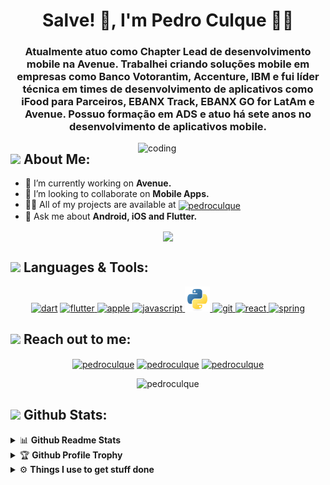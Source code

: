 
<h1 align="center">Salve! 👋, I'm Pedro Culque 🎯️🚀️</h1>
<h3 align="center">Atualmente atuo como Chapter Lead de desenvolvimento mobile na Avenue. Trabalhei criando soluções mobile em empresas como Banco Votorantim, Accenture, IBM e fui líder técnica em times de desenvolvimento de aplicativos como iFood para Parceiros, EBANX Track, EBANX GO for LatAm e Avenue. Possuo formação em ADS e atuo há sete anos no desenvolvimento de aplicativos mobile.</h3>

<img align="right" alt="coding" width="300" src="https://media.giphy.com/media/lP8xu5t2DLGG045H8F/giphy.gif">

## <img src="https://media.giphy.com/media/WUlplcMpOCEmTGBtBW/giphy.gif" width="40"> **About Me:**

- 🔭 I’m currently working on **Avenue.**
- 👯 I’m looking to collaborate on **Mobile Apps.**
- 👨‍💻 All of my projects are available at <a href="https://github.com/pedroculque?tab=repositories" target="blank"><img align="center" src="https://raw.githubusercontent.com/rahuldkjain/github-profile-readme-generator/master/src/images/icons/Social/github.svg" alt="pedroculque" height="30" width="40" /></a>
- 💬 Ask me about **Android, iOS and Flutter.**

<p align="center">
   <img align="center" src="https://github-readme-streak-stats.herokuapp.com/?user=pedroculque&theme=radical&hide_border=true"/>
</p>

## <img src="https://media.giphy.com/media/j2pOGeGYKe2xCCKwfi/giphy.gif" width="40"> **Languages & Tools:**

<p align="center"> 
<a href="https://dart.dev/overview" target="_blank"><img src='https://cdn.jsdelivr.net/gh/devicons/devicon/icons/dart/dart-original.svg' alt="dart" width="40" height="40"/></a> <a href="https://flutter.dev/development" target="_blank"> <img src='https://cdn.jsdelivr.net/gh/devicons/devicon/icons/flutter/flutter-original.svg' alt="flutter" width="40" height="40"/> </a> </a> <a href="https://developer.apple.com/" target="_blank"> <img src="https://cdn.jsdelivr.net/gh/devicons/devicon/icons/swift/swift-original.svg" alt="apple" width="40" height="40"/> </a><a href="https://developer.android.com/?hl=pt-br" target="_blank"> <img src="https://cdn.jsdelivr.net/gh/devicons/devicon/icons/android/android-original.svg" alt="javascript" width="40" height="40"/> </a> </a><a href="https://www.python.org" target="_blank"> <img src="https://raw.githubusercontent.com/devicons/devicon/master/icons/python/python-original.svg" alt="python" width="40" height="40"/> </a><a href="https://git-scm.com/" target="_blank"><img src="https://cdn.jsdelivr.net/gh/devicons/devicon/icons/git/git-original.svg" alt="git" width="40" height="40"/> </a><a href="https://reactjs.org/" target="_blank"><img src="https://cdn.jsdelivr.net/gh/devicons/devicon/icons/react/react-original.svg" alt="react" width="40" height="40"/> </a><a href="https://spring.io/" target="_blank"><img src="https://cdn.jsdelivr.net/gh/devicons/devicon/icons/spring/spring-original.svg" alt="spring" width="40" height="40"/> </a>
</p>

## <img src="https://media.giphy.com/media/LnQjpWaON8nhr21vNW/giphy.gif" width="40"> **Reach out to me:** ️

<p align="center">
<a href="https://www.linkedin.com/in/pculque/" target="_blank"><img align="center" src="https://img.shields.io/badge/-LinkedIn-0e76a8?style=flat-square&logo=Linkedin&logoColor=white" alt="pedroculque" /></a>
<a href="https://github.com/pedroculque" target="_blank"><img align="center" src="https://img.shields.io/badge/Website-3b5998?style=flat-square&logo=google-chrome&logoColor=white" alt="pedroculque" /></a>
<a href="mailto:crazypedroculque@gmail.com" target="_blank"><img align="center" src="https://img.shields.io/badge/-Gmail-EA4335?style=flat-square&logo=Gmail&logoColor=white" alt="pedroculque" /></a>
<p align="center"> <img src="https://komarev.com/ghpvc/?username=pedroculque&label=Visitors&color=0088cc&style=flat-square" alt="pedroculque" /> </p>

## <img src="https://media.giphy.com/media/ZCN6F3FAkwsyOGU2RS/giphy.gif" width="40"> **Github Stats:**

<details>
  <summary>📊 <b>Github Readme Stats</b></summary>
 <br />
 <p align="center">
  <a href="https://github.com/pedroculque">
   <img width="430" align="center" src="https://github-readme-stats.vercel.app/api?username=pedroculque&show_icons=true&theme=radical&count_private=true">
  </a>
  <a href="https://github.com/pedroculque/github-readme-stats">
    <img align="center" src="https://github-readme-stats.anuraghazra1.vercel.app/api/top-langs/?username=pedroculque&layout=compact&theme=radical&langs_count=6" />
  </a>
 </p>
</details>

<details>
 <summary>🏆 <b>Github Profile Trophy</b></summary>
 <br />
 <p align="center">
  <a href="https://github.com/ryo-ma/github-profile-trophy">
   <img src="https://github-profile-trophy.vercel.app/?username=pedroculque&column=8&theme=darkhub"/>
  </a>
 </p>
</details>


<details>
  <br />
  <summary>⚙️ <b> Things I use to get stuff done</b></summary>
  	<ul>
  	   <li><b>OS:</b>Mac </li>
	     <li><b>MacBook Pro: </b> Apple M1 Pro</li>
	     <li><b>Code Editor:</b> VSCode - The best editor out there.</li>
	     <li><b>To Stay Updated:</b> Linkedin </li>
	    <br />
	</ul>
</details>
